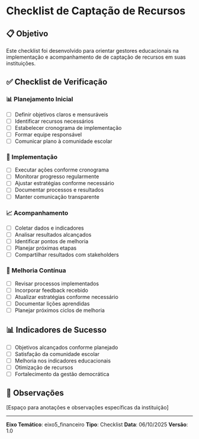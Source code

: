 # Checklist de Captação de Recursos

## 📋 Objetivo
Este checklist foi desenvolvido para orientar gestores educacionais na implementação e acompanhamento de de captação de recursos em suas instituições.

## ✅ Checklist de Verificação

### 📊 Planejamento Inicial
- [ ] Definir objetivos claros e mensuráveis
- [ ] Identificar recursos necessários
- [ ] Estabelecer cronograma de implementação
- [ ] Formar equipe responsável
- [ ] Comunicar plano à comunidade escolar

### 🎯 Implementação
- [ ] Executar ações conforme cronograma
- [ ] Monitorar progresso regularmente
- [ ] Ajustar estratégias conforme necessário
- [ ] Documentar processos e resultados
- [ ] Manter comunicação transparente

### 📈 Acompanhamento
- [ ] Coletar dados e indicadores
- [ ] Analisar resultados alcançados
- [ ] Identificar pontos de melhoria
- [ ] Planejar próximas etapas
- [ ] Compartilhar resultados com stakeholders

### 🔄 Melhoria Contínua
- [ ] Revisar processos implementados
- [ ] Incorporar feedback recebido
- [ ] Atualizar estratégias conforme necessário
- [ ] Documentar lições aprendidas
- [ ] Planejar próximos ciclos de melhoria

## 📊 Indicadores de Sucesso
- [ ] Objetivos alcançados conforme planejado
- [ ] Satisfação da comunidade escolar
- [ ] Melhoria nos indicadores educacionais
- [ ] Otimização de recursos
- [ ] Fortalecimento da gestão democrática

## 📝 Observações
[Espaço para anotações e observações específicas da instituição]

---
**Eixo Temático**: eixo5_financeiro
**Tipo**: Checklist
**Data**: 06/10/2025
**Versão**: 1.0
